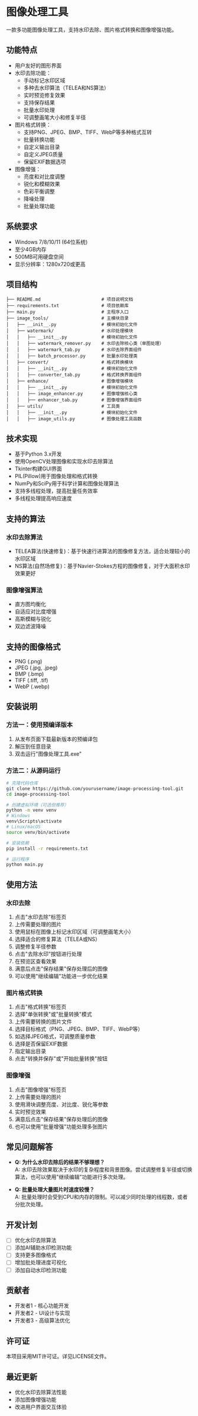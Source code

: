 # 图像处理工具

一款多功能图像处理工具，支持水印去除、图片格式转换和图像增强功能。

## 功能特点

- 用户友好的图形界面
- 水印去除功能：
  - 手动标记水印区域
  - 多种去水印算法（TELEA和NS算法）
  - 实时预览修复效果
  - 支持保存结果
  - 批量水印处理
  - 可调整画笔大小和修复半径
- 图片格式转换：
  - 支持PNG、JPEG、BMP、TIFF、WebP等多种格式互转
  - 批量转换功能
  - 自定义输出目录
  - 自定义JPEG质量
  - 保留EXIF数据选项
- 图像增强：
  - 亮度和对比度调整
  - 锐化和模糊效果
  - 色彩平衡调整
  - 降噪处理
  - 批量处理功能

## 系统要求

- Windows 7/8/10/11 (64位系统)
- 至少4GB内存
- 500MB可用硬盘空间
- 显示分辨率：1280x720或更高

## 项目结构

```
├── README.md                       # 项目说明文档
├── requirements.txt                # 项目依赖库
├── main.py                         # 主程序入口
├── image_tools/                    # 主模块目录
│   ├── __init__.py                 # 模块初始化文件
│   ├── watermark/                  # 水印处理模块
│   │   ├── __init__.py             # 模块初始化文件
│   │   ├── watermark_remover.py    # 水印去除核心类（单图处理）
│   │   ├── watermark_tab.py        # 水印去除界面组件
│   │   ├── batch_processor.py      # 批量水印处理类
│   ├── convert/                    # 格式转换模块
│   │   ├── __init__.py             # 模块初始化文件
│   │   ├── converter_tab.py        # 格式转换界面组件
│   ├── enhance/                    # 图像增强模块
│   │   ├── __init__.py             # 模块初始化文件
│   │   ├── image_enhancer.py       # 图像增强核心类
│   │   ├── enhancer_tab.py         # 图像增强界面组件
│   ├── utils/                      # 工具类
│   │   ├── __init__.py             # 模块初始化文件
│   │   ├── image_utils.py          # 图像处理工具函数
```

## 技术实现

- 基于Python 3.x开发
- 使用OpenCV处理图像和实现水印去除算法
- Tkinter构建GUI界面
- PIL(Pillow)用于图像处理和格式转换
- NumPy和SciPy用于科学计算和图像处理算法
- 支持多线程处理，提高批量任务效率
- 多线程处理提高响应速度

## 支持的算法

### 水印去除算法
- TELEA算法(快速修复)：基于快速行进算法的图像修复方法，适合处理较小的水印区域
- NS算法(自然场修复)：基于Navier-Stokes方程的图像修复，对于大面积水印效果更好

### 图像增强算法
- 直方图均衡化
- 自适应对比度增强
- 高斯模糊与锐化
- 双边滤波降噪

## 支持的图像格式

- PNG (.png)
- JPEG (.jpg, .jpeg)
- BMP (.bmp)
- TIFF (.tiff, .tif)
- WebP (.webp)

## 安装说明

### 方法一：使用预编译版本

1. 从发布页面下载最新版本的预编译包
2. 解压到任意目录
3. 双击运行"图像处理工具.exe"

### 方法二：从源码运行

```bash
# 克隆代码仓库
git clone https://github.com/yourusername/image-processing-tool.git
cd image-processing-tool

# 创建虚拟环境（可选但推荐）
python -m venv venv
# Windows
venv\Scripts\activate
# Linux/macOS
source venv/bin/activate

# 安装依赖
pip install -r requirements.txt

# 运行程序
python main.py
```

## 使用方法

### 水印去除

1. 点击"水印去除"标签页
2. 上传需要处理的图片
3. 使用鼠标在图像上标记水印区域（可调整画笔大小）
4. 选择适合的修复算法（TELEA或NS）
5. 调整修复半径参数
6. 点击"去除水印"按钮进行处理
7. 在预览区查看效果
8. 满意后点击"保存结果"保存处理后的图像
9. 可以使用"继续编辑"功能进一步优化结果

### 图片格式转换

1. 点击"格式转换"标签页
2. 选择"单张转换"或"批量转换"模式
3. 上传需要转换的图片文件
4. 选择目标格式（PNG、JPEG、BMP、TIFF、WebP等）
5. 如选择JPEG格式，可调整质量参数
6. 选择是否保留EXIF数据
7. 指定输出目录
8. 点击"转换并保存"或"开始批量转换"按钮

### 图像增强

1. 点击"图像增强"标签页
2. 上传需要处理的图片
3. 使用滑块调整亮度、对比度、锐化等参数
4. 实时预览效果
5. 满意后点击"保存结果"保存处理后的图像
6. 也可以使用"批量增强"功能处理多张图片

## 常见问题解答

- **Q: 为什么水印去除后的结果不够理想？**  
  A: 水印去除效果取决于水印的复杂程度和背景图像。尝试调整修复半径或切换算法，也可以使用"继续编辑"功能进行多次处理。

- **Q: 批量处理大量图片时速度较慢？**  
  A: 批量处理时会受到CPU和内存的限制。可以减少同时处理的线程数，或者分批次处理。

## 开发计划

- [ ] 优化水印去除算法
- [ ] 添加AI辅助水印检测功能
- [ ] 支持更多图像格式
- [ ] 增加批处理进度可视化
- [ ] 添加自动水印检测功能

## 贡献者

- 开发者1 - 核心功能开发
- 开发者2 - UI设计与实现
- 开发者3 - 高级算法优化

## 许可证

本项目采用MIT许可证。详见LICENSE文件。

## 最近更新

- 优化水印去除算法性能
- 添加图像增强功能
- 改进用户界面交互体验 